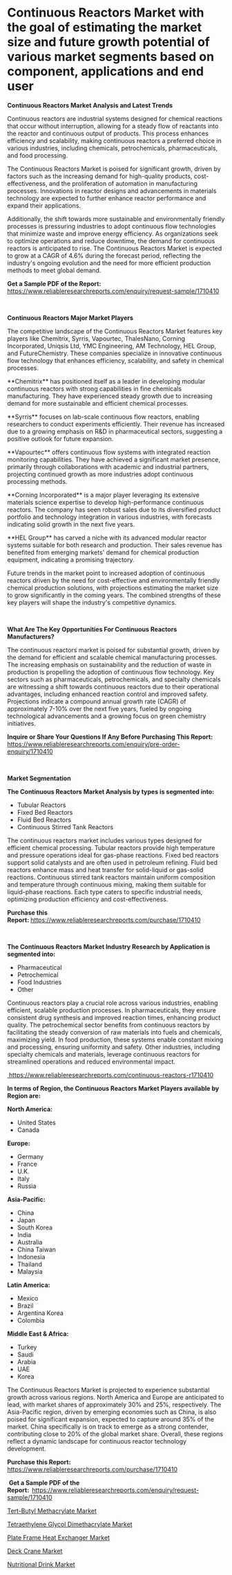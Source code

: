 <p><h1>Continuous Reactors Market with the goal of estimating the market size and future growth potential of various market segments based on component, applications and end user</h1></p><p><strong>Continuous Reactors Market Analysis and Latest Trends</strong></p>
<p><p>Continuous reactors are industrial systems designed for chemical reactions that occur without interruption, allowing for a steady flow of reactants into the reactor and continuous output of products. This process enhances efficiency and scalability, making continuous reactors a preferred choice in various industries, including chemicals, petrochemicals, pharmaceuticals, and food processing.</p><p>The Continuous Reactors Market is poised for significant growth, driven by factors such as the increasing demand for high-quality products, cost-effectiveness, and the proliferation of automation in manufacturing processes. Innovations in reactor designs and advancements in materials technology are expected to further enhance reactor performance and expand their applications. </p><p>Additionally, the shift towards more sustainable and environmentally friendly processes is pressuring industries to adopt continuous flow technologies that minimize waste and improve energy efficiency. As organizations seek to optimize operations and reduce downtime, the demand for continuous reactors is anticipated to rise. The Continuous Reactors Market is expected to grow at a CAGR of 4.6% during the forecast period, reflecting the industry's ongoing evolution and the need for more efficient production methods to meet global demand.</p></p>
<p><strong>Get a Sample PDF of the Report:&nbsp;</strong> <a href="https://www.reliableresearchreports.com/enquiry/request-sample/1710410?utm_campaign=3&utm_medium=2&utm_source=Github&utm_content=ia&utm_term=22102024&utm_id=continuous-reactors">https://www.reliableresearchreports.com/enquiry/request-sample/1710410</a></p>
<p>&nbsp;</p>
<p><strong>Continuous Reactors Major Market Players</strong></p>
<p><p>The competitive landscape of the Continuous Reactors Market features key players like Chemitrix, Syrris, Vapourtec, ThalesNano, Corning Incorporated, Uniqsis Ltd, YMC Engineering, AM Technology, HEL Group, and FutureChemistry. These companies specialize in innovative continuous flow technology that enhances efficiency, scalability, and safety in chemical processes.</p><p>**Chemitrix** has positioned itself as a leader in developing modular continuous reactors with strong capabilities in fine chemicals manufacturing. They have experienced steady growth due to increasing demand for more sustainable and efficient chemical processes.</p><p>**Syrris** focuses on lab-scale continuous flow reactors, enabling researchers to conduct experiments efficiently. Their revenue has increased due to a growing emphasis on R&D in pharmaceutical sectors, suggesting a positive outlook for future expansion.</p><p>**Vapourtec** offers continuous flow systems with integrated reaction monitoring capabilities. They have achieved a significant market presence, primarily through collaborations with academic and industrial partners, projecting continued growth as more industries adopt continuous processing methods.</p><p>**Corning Incorporated** is a major player leveraging its extensive materials science expertise to develop high-performance continuous reactors. The company has seen robust sales due to its diversified product portfolio and technology integration in various industries, with forecasts indicating solid growth in the next five years.</p><p>**HEL Group** has carved a niche with its advanced modular reactor systems suitable for both research and production. Their sales revenue has benefited from emerging markets' demand for chemical production equipment, indicating a promising trajectory.</p><p>Future trends in the market point to increased adoption of continuous reactors driven by the need for cost-effective and environmentally friendly chemical production solutions, with projections estimating the market size to grow significantly in the coming years. The combined strengths of these key players will shape the industry's competitive dynamics.</p></p>
<p>&nbsp;</p>
<p><strong>What Are The Key Opportunities For Continuous Reactors Manufacturers?</strong></p>
<p><p>The continuous reactors market is poised for substantial growth, driven by the demand for efficient and scalable chemical manufacturing processes. The increasing emphasis on sustainability and the reduction of waste in production is propelling the adoption of continuous flow technology. Key sectors such as pharmaceuticals, petrochemicals, and specialty chemicals are witnessing a shift towards continuous reactors due to their operational advantages, including enhanced reaction control and improved safety. Projections indicate a compound annual growth rate (CAGR) of approximately 7-10% over the next five years, fueled by ongoing technological advancements and a growing focus on green chemistry initiatives.</p></p>
<p><strong>Inquire or Share Your Questions If Any Before Purchasing This Report:</strong> <a href="https://www.reliableresearchreports.com/enquiry/pre-order-enquiry/1710410?utm_campaign=3&utm_medium=2&utm_source=Github&utm_content=ia&utm_term=22102024&utm_id=continuous-reactors">https://www.reliableresearchreports.com/enquiry/pre-order-enquiry/1710410</a></p>
<p>&nbsp;</p>
<p><strong>Market Segmentation</strong></p>
<p><strong>The Continuous Reactors Market Analysis by types is segmented into:</strong></p>
<p><ul><li>Tubular Reactors</li><li>Fixed Bed Reactors</li><li>Fluid Bed Reactors</li><li>Continuous Stirred Tank Reactors</li></ul></p>
<p><p>The continuous reactors market includes various types designed for efficient chemical processing. Tubular reactors provide high temperature and pressure operations ideal for gas-phase reactions. Fixed bed reactors support solid catalysts and are often used in petroleum refining. Fluid bed reactors enhance mass and heat transfer for solid-liquid or gas-solid reactions. Continuous stirred tank reactors maintain uniform composition and temperature through continuous mixing, making them suitable for liquid-phase reactions. Each type caters to specific industrial needs, optimizing production efficiency and cost-effectiveness.</p></p>
<p><strong>Purchase this Report:&nbsp;</strong><a href="https://www.reliableresearchreports.com/purchase/1710410?utm_campaign=3&utm_medium=2&utm_source=Github&utm_content=ia&utm_term=22102024&utm_id=continuous-reactors">https://www.reliableresearchreports.com/purchase/1710410</a></p>
<p>&nbsp;</p>
<p><strong>The Continuous Reactors Market Industry Research by Application is segmented into:</strong></p>
<p><ul><li>Pharmaceutical</li><li>Petrochemical</li><li>Food Industries</li><li>Other</li></ul></p>
<p><p>Continuous reactors play a crucial role across various industries, enabling efficient, scalable production processes. In pharmaceuticals, they ensure consistent drug synthesis and improved reaction times, enhancing product quality. The petrochemical sector benefits from continuous reactors by facilitating the steady conversion of raw materials into fuels and chemicals, maximizing yield. In food production, these systems enable constant mixing and processing, ensuring uniformity and safety. Other industries, including specialty chemicals and materials, leverage continuous reactors for streamlined operations and reduced environmental impact.</p></p>
<p><a href="https://www.reliableresearchreports.com/continuous-reactors-r1710410?utm_campaign=3&utm_medium=2&utm_source=Github&utm_content=ia&utm_term=22102024&utm_id=continuous-reactors">&nbsp;https://www.reliableresearchreports.com/continuous-reactors-r1710410</a></p>
<p><strong>In terms of Region, the Continuous Reactors Market Players available by Region are:</strong></p>
<p>
    <p> <strong> North America: </strong>
        <ul>
            <li>United States</li>
            <li>Canada</li>
        </ul>
        </p> 
    <p> <strong> Europe: </strong>
        <ul>
            <li>Germany</li>
            <li>France</li>
            <li>U.K.</li>
            <li>Italy</li>
            <li>Russia</li>
        </ul>
        </p> 
    <p> <strong> Asia-Pacific: </strong>
        <ul>
            <li>China</li>
            <li>Japan</li>
            <li>South Korea</li>
            <li>India</li>
            <li>Australia</li>
            <li>China Taiwan</li>
            <li>Indonesia</li>
            <li>Thailand</li>
            <li>Malaysia</li>
        </ul>
        </p> 
    <p> <strong> Latin America: </strong>
        <ul>
            <li>Mexico</li>
            <li>Brazil</li>
            <li>Argentina Korea</li>
            <li>Colombia</li>
        </ul>
        </p> 
    <p> <strong> Middle East & Africa: </strong>
        <ul>
            <li>Turkey</li>
            <li>Saudi</li>
            <li>Arabia</li>
            <li>UAE</li>
            <li>Korea</li>
        </ul>
    </p>
    </p>
<p><p>The Continuous Reactors Market is projected to experience substantial growth across various regions. North America and Europe are anticipated to lead, with market shares of approximately 30% and 25%, respectively. The Asia-Pacific region, driven by emerging economies such as China, is also poised for significant expansion, expected to capture around 35% of the market. China specifically is on track to emerge as a strong contender, contributing close to 20% of the global market share. Overall, these regions reflect a dynamic landscape for continuous reactor technology development.</p></p>
<p><strong>Purchase this Report: </strong><a href="https://www.reliableresearchreports.com/purchase/1710410?utm_campaign=3&utm_medium=2&utm_source=Github&utm_content=ia&utm_term=22102024&utm_id=continuous-reactors">https://www.reliableresearchreports.com/purchase/1710410</a></p>
<p>&nbsp;<strong>Get a Sample PDF of the Report:&nbsp;&nbsp;</strong><a href="https://www.reliableresearchreports.com/enquiry/request-sample/1710410?utm_campaign=3&utm_medium=2&utm_source=Github&utm_content=ia&utm_term=22102024&utm_id=continuous-reactors">https://www.reliableresearchreports.com/enquiry/request-sample/1710410</a></p>
<p><strong></strong></p>
<p><p><a href="https://github.com/CarolynWatkins697/Market-Research-Report-List-1/blob/main/tert-butyl-methacrylate-market.md?utm_campaign=3&utm_medium=2&utm_source=Github&utm_content=ia&utm_term=22102024&utm_id=continuous-reactors">Tert-Butyl Methacrylate Market</a></p><p><a href="https://github.com/lambertr3e8v/Market-Research-Report-List-1/blob/main/tetraethylene-glycol-dimethacrylate-market.md?utm_campaign=3&utm_medium=2&utm_source=Github&utm_content=ia&utm_term=22102024&utm_id=continuous-reactors">Tetraethylene Glycol Dimethacrylate Market</a></p><p><a href="https://issuu.com/reportprime-2/docs/plate-frame-heat-exchanger-market-s_95cd20d0b22ebd?utm_campaign=3&utm_medium=2&utm_source=Github&utm_content=ia&utm_term=22102024&utm_id=continuous-reactors">Plate Frame Heat Exchanger Market</a></p><p><a href="https://issuu.com/reportprime-2/docs/deck-crane-market-size-2030.pptx_d90296f6b61a2c?utm_campaign=3&utm_medium=2&utm_source=Github&utm_content=ia&utm_term=22102024&utm_id=continuous-reactors">Deck Crane Market</a></p><p><a href="https://www.linkedin.com/pulse/global-perspectives-nutritional-drink-market-trends-p7akf?utm_campaign=3&utm_medium=2&utm_source=Github&utm_content=ia&utm_term=22102024&utm_id=continuous-reactors">Nutritional Drink Market</a></p></p>
